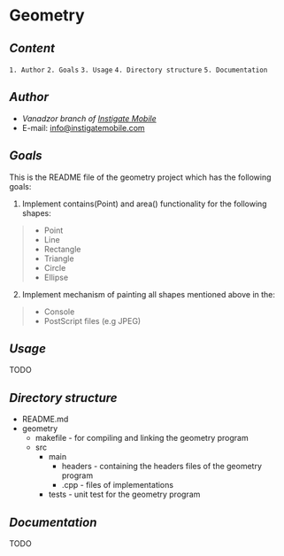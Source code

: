 **Geometry**
========

*Content*
--------

 `1. Author`
 `2. Goals`
 `3. Usage`
 `4. Directory structure`
 `5. Documentation`

*Author*
--------

 - *Vanadzor branch of [Instigate Mobile](www.instigatemobile.com)*
 - E-mail: info@instigatemobile.com

*Goals*
--------

This is the README file of the geometry project which has the following goals:

1. Implement contains(Point) and area() functionality for the following shapes:
>
>   * Point
>   * Line
>   * Rectangle
>   * Triangle
>   * Circle
>   * Ellipse
>
2. Implement mechanism of painting all shapes mentioned above in the:
>
>   * Console
>   * PostScript files (e.g JPEG)     
>

*Usage*
--------

TODO

*Directory structure*
--------
* README.md 
* geometry
  * makefile - for compiling and linking the geometry program 
  * src
    * main
      * headers - containing the headers files of the geometry program
      * .cpp - files of implementations
    * tests - unit test for the geometry program

*Documentation*
--------

TODO
